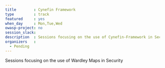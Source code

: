 ```yaml
---
title        : Cynefin Framework
type         : track
featured     : yes
when_day     : Mon,Tue,Wed
owasp-project: no
session_slack:
description  : Sessions focusing on the use of Cynefin-Framework in Security
organizers   :
  - Pending
---
```


Sessions focusing on the use of Wardley Maps in Security
